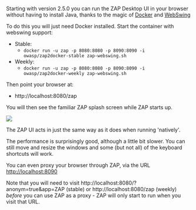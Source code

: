 Starting with version 2.5.0 you can run the ZAP Desktop UI in your browser without having to install Java, thanks to the magic of [Docker](https://www.docker.com/) and [WebSwing](http://webswing.org)

To do this you will just need Docker installed. Start the container with webswing support:
* Stable: 
  * `docker run -u zap -p 8080:8080 -p 8090:8090 -i owasp/zap2docker-stable zap-webswing.sh`
* Weekly: 
  * `docker run -u zap -p 8080:8080 -p 8090:8090 -i owasp/zap2docker-weekly zap-webswing.sh`

Then point your browser at: 
  * http://localhost:8080/zap

You will then see the familiar ZAP splash screen while ZAP starts up.

![](https://raw.githubusercontent.com/wiki/zaproxy/zaproxy/images/ZAP-webswing.png)

The ZAP UI acts in just the same way as it does when running 'natively'.

The performance is surprisingly good, although a little bit slower. You can still move and resize the windows and some (but not all) of the keyboard shortcuts will work.

You can even proxy your browser through ZAP, via the URL [http://localhost:8090](http://localhost:8090)

Note that you will need to visit http://localhost:8080/?anonym=true&app=ZAP (stable) or http://localhost:8080/zap (weekly) _before_ you can use ZAP as a proxy - ZAP will only start to run when you visit that URL.